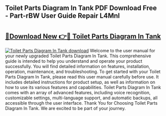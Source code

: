 ## Toilet Parts Diagram In Tank PDF Download Free - Part-rBW User Guide Repair L4Mnl

# <h2><a href="http://dfk4qdt.blite.top/?on=Toilet+Parts+Diagram+In+Tank">🔗Download New 👉🔴 Toilet Parts Diagram In Tank</a></h2>

[![Toilet Parts Diagram In Tank download](https://i.imgur.com/lujVjoI.png)](http://dfk4qdt.blite.top/?on=Toilet+Parts+Diagram+In+Tank)
Welcome to the user manual for your newly upgraded Toilet Parts Diagram In Tank. This comprehensive guide is intended to help you understand and operate your product successfully. You will find detailed information on features, installation, operation, maintenance, and troubleshooting. To get started with your Toilet Parts Diagram In Tank, please read this user manual carefully before use. It includes detailed instructions for product setup, as well as information on how to use its various features and capabilities. Toilet Parts Diagram In Tank comes with an array of advanced features, including voice recognition, customizable settings, multi-language support, and automatic backups, all accessible through the user interface. Thank You for Choosing Toilet Parts Diagram In Tank. We are excited to be part of your journey.
